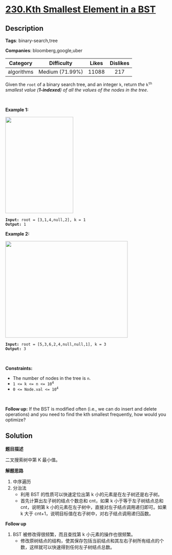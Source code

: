 # [230.Kth Smallest Element in a BST](https://leetcode.com/problems/kth-smallest-element-in-a-bst/description/)

## Description

**Tags**: binary-search,tree

**Companies**: bloomberg,google,uber

| Category | Difficulty | Likes | Dislikes |
| :------: | :--------: | :---: | :------: |
| algorithms | Medium (71.99%) | 11088 | 217 |

<p>Given the <code>root</code> of a binary search tree, and an integer <code>k</code>, return <em>the</em> <code>k<sup>th</sup></code> <em>smallest value (<strong>1-indexed</strong>) of all the values of the nodes in the tree</em>.</p>
<p>&nbsp;</p>
<p><strong class="example">Example 1:</strong></p>
<img alt="" src="https://assets.leetcode.com/uploads/2021/01/28/kthtree1.jpg" style="width: 212px; height: 301px;" />
<pre><code><strong>Input:</strong> root = [3,1,4,null,2], k = 1
<strong>Output:</strong> 1</code></pre>
<p><strong class="example">Example 2:</strong></p>
<img alt="" src="https://assets.leetcode.com/uploads/2021/01/28/kthtree2.jpg" style="width: 382px; height: 302px;" />
<pre><code><strong>Input:</strong> root = [5,3,6,2,4,null,null,1], k = 3
<strong>Output:</strong> 3</code></pre>
<p>&nbsp;</p>
<p><strong>Constraints:</strong></p>
<ul>
  <li>The number of nodes in the tree is <code>n</code>.</li>
  <li><code>1 &lt;= k &lt;= n &lt;= 10<sup>4</sup></code></li>
  <li><code>0 &lt;= Node.val &lt;= 10<sup>4</sup></code></li>
</ul>
<p>&nbsp;</p>
<p><strong>Follow up:</strong> If the BST is modified often (i.e., we can do insert and delete operations) and you need to find the kth smallest frequently, how would you optimize?</p>

## Solution

**题目描述**

二叉搜索树中第 K 最小值。

**解题思路**

1. 中序遍历
2. 分治法
   - 利用 BST 的性质可以快速定位出第 k 小的元素是在左子树还是右子树。
   - 首先计算出左子树的结点个数总和 cnt，如果 k 小于等于左子树结点总和 cnt，说明第 k 小的元素在左子树中，直接对左子结点调用递归即可。如果 k 大于 cnt+1，说明目标值在右子树中，对右子结点调用递归函数。

**Follow up**

1. BST 被修改得很频繁，而且查找第 k 小元素的操作也很频繁。
   - 修改原树结点的结构，使其保存包括当前结点和其左右子树所有结点的个数，这样就可以快速得到任何左子树结点总数。

